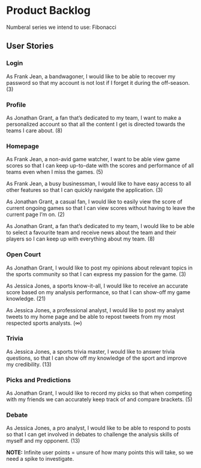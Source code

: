 # Product Backlog
Numberal series we intend to use: Fibonacci

## User Stories
### Login
As Frank Jean, a bandwagoner, I would like to be able to recover my password so that my account is not lost if I forget it during the off-season. (3)

### Profile
As Jonathan Grant, a fan that’s dedicated to my team, I want to make a personalized account so that all the content I get is directed towards the teams I care about. (8)

### Homepage
As Frank Jean, a non-avid game watcher, I want to be able view game scores so that I can keep up-to-date with the scores and performance of all teams even when I miss the games. (5)

As Frank Jean, a busy businessman, I would like to have easy access to all other features so that I can quickly navigate the application. (3)

As Jonathan Grant, a casual fan, I would like to easily view the score of current ongoing games so that I can view scores without having to leave the current page I’m on. (2)

As Jonathan Grant, a fan that’s dedicated to my team, I would like to be able to select a favourite team and receive news about the team and their players so I can keep up with everything about my team. (8)

### Open Court
As Jonathan Grant, I would like to post my opinions about relevant topics in the sports community so that I can express my passion for the game. (3)

As Jessica Jones, a sports know-it-all, I would like to receive an accurate score based on my analysis performance, so that I can show-off my game knowledge. (21)

As Jessica Jones, a professional analyst, I would like to post my analyst tweets to my home page and be able to repost tweets from my most respected sports analysts. (∞)

### Trivia
As Jessica Jones, a sports trivia master, I would like to answer trivia questions, so that I can show off my knowledge of the sport and improve my credibility. (13)

### Picks and Predictions
As Jonathan Grant, I would like to record my picks so that when competing with my friends we can accurately keep track of and compare brackets. (5)

### Debate
As Jessica Jones, a pro analyst, I would like to be able to respond to posts so that I can get involved in debates to challenge the analysis skills of myself and my opponent. (13)

**NOTE:** Infinite user points = unsure of how many points this will take, so we need a spike to investigate.

